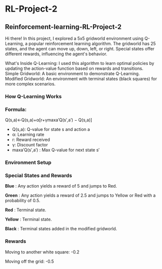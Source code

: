 # RL-Project-2
## Reinforcement-learning-RL-Project-2

Hi there! In this project, I explored a 5x5 gridworld environment using Q-Learning, a popular reinforcement learning algorithm. The gridworld has 25 states, and the agent can move up, down, left, or right. Special states offer different rewards, influencing the agent's behavior.

What's Inside
Q-Learning: I used this algorithm to learn optimal policies by updating the action-value function based on rewards and transitions.
Simple Gridworld: A basic environment to demonstrate Q-Learning.
Modified Gridworld: An environment with terminal states (black squares) for more complex scenarios.

### How Q-Learning Works
### Formula:

Q(s,a)←Q(s,a)+α[r+γmaxa′Q(s′,a′) − Q(s,a)]
* Q(s,a): Q-value for state s and action a
* α: Learning rate
* r: Reward received
* γ: Discount factor
* maxa′Q(s′,a′) : Max Q-value for next state s′

### Environment Setup
### Special States and Rewards

**Blue** : Any action yields a reward of 5 and jumps to Red.

**Green** : Any action yields a reward of 2.5 and jumps to Yellow or Red with a probability of 0.5.

**Red** : Terminal state.

**Yellow** : Terminal state.

**Black** : Terminal states added in the modified gridworld.

### Rewards

Moving to another white square: -0.2

Moving off the grid: -0.5
